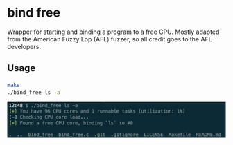 # bind free

Wrapper for starting and binding a program to a free CPU.  Mostly adapted from
the American Fuzzy Lop (AFL) fuzzer, so all credit goes to the AFL developers.

## Usage

```bash
make
./bind_free ls -a
```

![example_usage](img/example_usage.png "Example usage")
